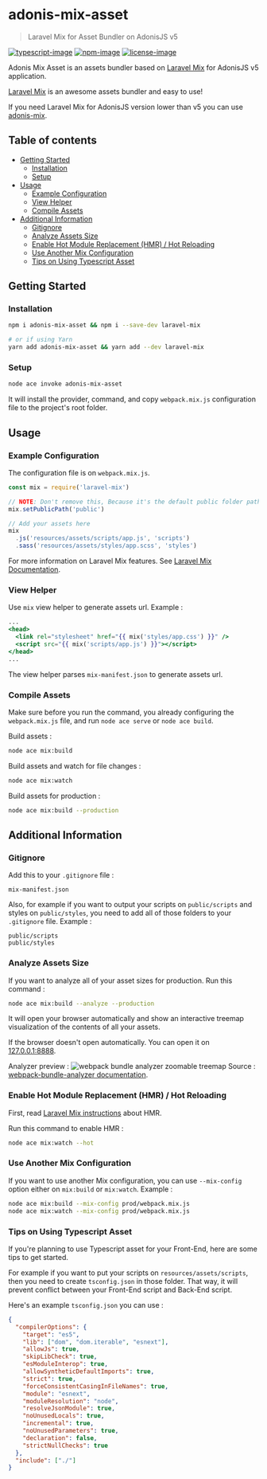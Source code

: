 # adonis-mix-asset
> Laravel Mix for Asset Bundler on AdonisJS v5

[![typescript-image]][typescript-url] [![npm-image]][npm-url] [![license-image]][license-url]

Adonis Mix Asset is an assets bundler based on [Laravel Mix](https://laravel-mix.com) for AdonisJS v5 application.

[Laravel Mix](https://laravel-mix.com) is an awesome assets bundler and easy to use!

If you need Laravel Mix for AdonisJS version lower than v5 you can use [adonis-mix](https://github.com/deathman92/adonis-mix).

<!-- START doctoc generated TOC please keep comment here to allow auto update -->
<!-- DON'T EDIT THIS SECTION, INSTEAD RE-RUN doctoc TO UPDATE -->
## Table of contents

- [Getting Started](#getting-started)
  - [Installation](#installation)
  - [Setup](#setup)
- [Usage](#usage)
  - [Example Configuration](#example-configuration)
  - [View Helper](#view-helper)
  - [Compile Assets](#compile-assets)
- [Additional Information](#additional-information)
  - [Gitignore](#gitignore)
  - [Analyze Assets Size](#analyze-assets-size)
  - [Enable Hot Module Replacement (HMR) / Hot Reloading](#enable-hot-module-replacement-hmr--hot-reloading)
  - [Use Another Mix Configuration](#use-another-mix-configuration)
  - [Tips on Using Typescript Asset](#tips-on-using-typescript-asset)

<!-- END doctoc generated TOC please keep comment here to allow auto update -->

## Getting Started

### Installation
```bash
npm i adonis-mix-asset && npm i --save-dev laravel-mix

# or if using Yarn
yarn add adonis-mix-asset && yarn add --dev laravel-mix
```

### Setup
```bash
node ace invoke adonis-mix-asset
```
It will install the provider, command, and copy `webpack.mix.js` configuration file to the project's root folder.

## Usage

### Example Configuration
The configuration file is on `webpack.mix.js`.
```js
const mix = require('laravel-mix')

// NOTE: Don't remove this, Because it's the default public folder path on AdonisJS
mix.setPublicPath('public')

// Add your assets here
mix
  .js('resources/assets/scripts/app.js', 'scripts')
  .sass('resources/assets/styles/app.scss', 'styles')
```

For more information on Laravel Mix features. See [Laravel Mix Documentation](https://laravel-mix.com/docs).

### View Helper
Use `mix` view helper to generate assets url. Example :
```handlebars
...
<head>
  <link rel="stylesheet" href="{{ mix('styles/app.css') }}" />
  <script src="{{ mix('scripts/app.js') }}"></script>
</head>
...
```
The view helper parses `mix-manifest.json` to generate assets url.

### Compile Assets
Make sure before you run the command, you already configuring the `webpack.mix.js` file, and run `node ace serve` or `node ace build`.
 
Build assets :
```bash
node ace mix:build
```
Build assets and watch for file changes :
```bash
node ace mix:watch
```
Build assets for production :
```bash
node ace mix:build --production
```

## Additional Information

### Gitignore
Add this to your `.gitignore` file :
```.gitignore
mix-manifest.json
```
Also, for example if you want to output your scripts on `public/scripts` and styles on `public/styles`, you need to add all of those folders to your `.gitignore` file. Example :
```.gitignore
public/scripts
public/styles
```

### Analyze Assets Size
If you want to analyze all of your asset sizes for production. Run this command :
```bash
node ace mix:build --analyze --production
```
It will open your browser automatically and show an interactive treemap visualization of the contents of all your assets.

If the browser doesn't open automatically. You can open it on [127.0.0.1:8888](http://127.0.0.1:8888).

Analyzer preview :
![webpack bundle analyzer zoomable treemap](https://cloud.githubusercontent.com/assets/302213/20628702/93f72404-b338-11e6-92d4-9a365550a701.gif)
Source : [webpack-bundle-analyzer documentation](https://github.com/webpack-contrib/webpack-bundle-analyzer#readme).

### Enable Hot Module Replacement (HMR) / Hot Reloading
First, read [Laravel Mix instructions](https://laravel-mix.com/docs/hot-module-replacement) about HMR.

Run this command to enable HMR :
```bash
node ace mix:watch --hot
```

### Use Another Mix Configuration
If you want to use another Mix configuration, you can use `--mix-config` option either on `mix:build` or `mix:watch`. Example :
```bash
node ace mix:build --mix-config prod/webpack.mix.js
node ace mix:watch --mix-config prod/webpack.mix.js
```

### Tips on Using Typescript Asset
If you're planning to use Typescript asset for your Front-End, here are some tips to get started.

For example if you want to put your scripts on `resources/assets/scripts`, then you need to create `tsconfig.json` in those folder. That way, it will prevent conflict between your Front-End script and Back-End script.

Here's an example `tsconfig.json` you can use :
```json
{
  "compilerOptions": {
    "target": "es5",
    "lib": ["dom", "dom.iterable", "esnext"],
    "allowJs": true,
    "skipLibCheck": true,
    "esModuleInterop": true,
    "allowSyntheticDefaultImports": true,
    "strict": true,
    "forceConsistentCasingInFileNames": true,
    "module": "esnext",
    "moduleResolution": "node",
    "resolveJsonModule": true,
    "noUnusedLocals": true,
    "incremental": true,
    "noUnusedParameters": true,
    "declaration": false,
    "strictNullChecks": true
  },
  "include": ["./"]
}
```

[typescript-image]: https://img.shields.io/badge/Typescript-294E80.svg?style=for-the-badge&logo=typescript
[typescript-url]:  "typescript"

[npm-image]: https://img.shields.io/npm/v/adonis-mix-asset.svg?style=for-the-badge&logo=npm
[npm-url]: https://npmjs.org/package/adonis-mix-asset "npm"

[license-image]: https://img.shields.io/npm/l/adonis-mix-asset?color=blueviolet&style=for-the-badge
[license-url]: LICENSE.md "license"
